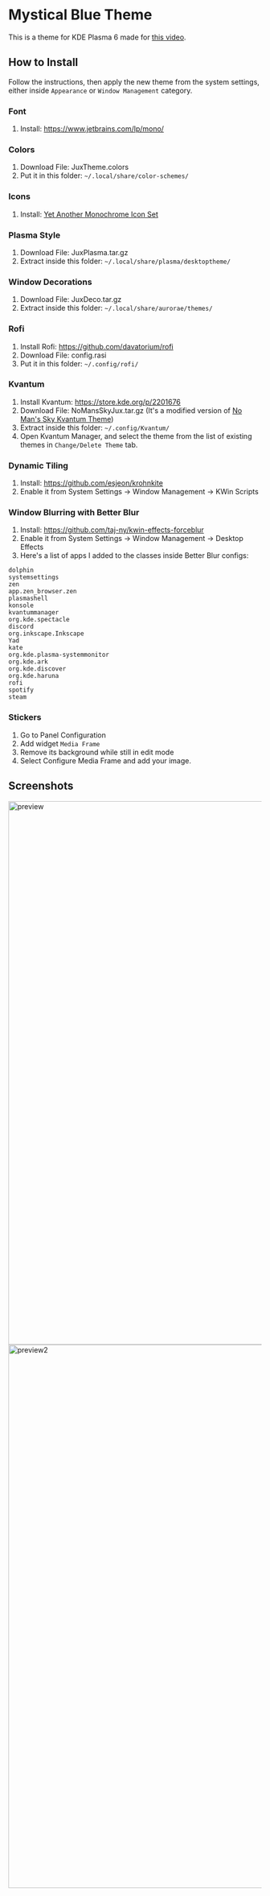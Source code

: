 # Mystical Blue Theme
This is a theme for KDE Plasma 6 made for [this video](https://youtu.be/prG9xFkvlNg).

## How to Install
Follow the instructions, then apply the new theme from the system settings, either inside `Appearance` or `Window Management` category.

### Font
1. Install: https://www.jetbrains.com/lp/mono/

### Colors
1. Download File: JuxTheme.colors
2. Put it in this folder: `~/.local/share/color-schemes/`

### Icons
1. Install: [Yet Another Monochrome Icon Set](https://store.kde.org/p/2303161)

### Plasma Style
1. Download File: JuxPlasma.tar.gz
2. Extract inside this folder: `~/.local/share/plasma/desktoptheme/`

### Window Decorations
1. Download File: JuxDeco.tar.gz
2. Extract inside this folder: `~/.local/share/aurorae/themes/`

### Rofi
1. Install Rofi: https://github.com/davatorium/rofi
2. Download File: config.rasi
3. Put it in this folder: `~/.config/rofi/`

### Kvantum
1. Install Kvantum: https://store.kde.org/p/2201676
2. Download File: NoMansSkyJux.tar.gz (It's a modified version of [No Man's Sky Kvantum Theme](https://www.pling.com/p/1398154))
3. Extract inside this folder: `~/.config/Kvantum/`
4. Open Kvantum Manager, and select the theme from the list of existing themes in `Change/Delete Theme` tab.

### Dynamic Tiling
1. Install: https://github.com/esjeon/krohnkite
2. Enable it from System Settings -> Window Management -> KWin Scripts

### Window Blurring with Better Blur
1. Install: https://github.com/taj-ny/kwin-effects-forceblur
2. Enable it from System Settings -> Window Management -> Desktop Effects
3. Here's a list of apps I added to the classes inside Better Blur configs:
```
dolphin
systemsettings
zen
app.zen_browser.zen
plasmashell
konsole
kvantummanager
org.kde.spectacle
discord
org.inkscape.Inkscape
Yad
kate
org.kde.plasma-systemmonitor
org.kde.ark
org.kde.discover
org.kde.haruna
rofi
spotify
steam
```

### Stickers
1. Go to Panel Configuration
2. Add widget `Media Frame`
3. Remove its background while still in edit mode
4. Select Configure Media Frame and add your image.

## Screenshots

<img width="1920" height="1080" alt="preview" src="https://github.com/user-attachments/assets/3cfcdaa0-2a44-46f3-8b80-c8eef29ac3ad" />
<img width="1920" height="1080" alt="preview2" src="https://github.com/user-attachments/assets/ed8ef71a-3f90-4dea-9f49-6bd740d4418f" />


